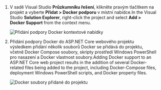 1. <span data-ttu-id="d2ed8-101">V sadě Visual Studio **Průzkumníku řešení**, klikněte pravým tlačítkem na projekt a vyberte **Přidat > Docker podporu** v místní nabídce.</span><span class="sxs-lookup"><span data-stu-id="d2ed8-101">In the Visual Studio **Solution Explorer**, right-click the project and select **Add > Docker Support** from the context menu.</span></span>
   
    ![Přidání podpory Docker kontextové nabídky](media/vs-azure-tools-docker-add-docker-support/docker-support-context-menu.png)
2. <span data-ttu-id="d2ed8-103">Přidání podpory Docker do ASP.NET Core webového projektu výsledkem přidání několik souborů Docker se přidává do projektu, včetně Docker Compose soubory, skripty prostředí Windows PowerShell pro nasazení a Docker vlastnost soubory.</span><span class="sxs-lookup"><span data-stu-id="d2ed8-103">Adding Docker support to an ASP.NET Core web project results in the addition of several Docker-related files being added to the project, including Docker-Compose files, deployment Windows PowerShell scripts, and Docker property files.</span></span> 
   
    ![Docker soubory přidané do projektu](media/vs-azure-tools-docker-add-docker-support/docker-files-added.png)


